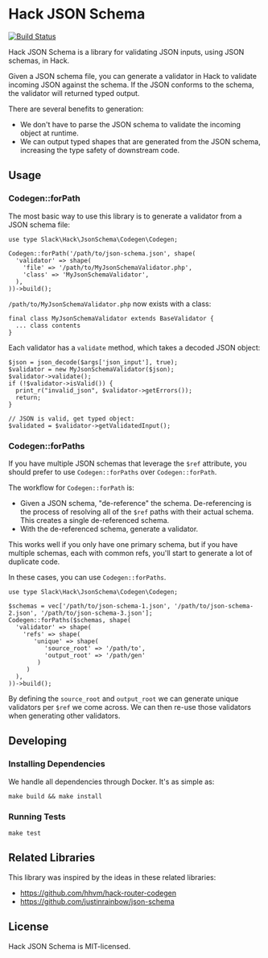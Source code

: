 # Hack JSON Schema

[![Build Status](https://travis-ci.org/slackhq/hack-json-schema.svg?branch=master)](https://travis-ci.org/slackhq/hack-json-schema)

Hack JSON Schema is a library for validating JSON inputs, using JSON schemas, in Hack.

Given a JSON schema file, you can generate a validator in Hack to validate incoming JSON against the schema. If the JSON conforms to the schema, the validator will returned typed output.

There are several benefits to generation:

- We don't have to parse the JSON schema to validate the incoming object at runtime.
- We can output typed shapes that are generated from the JSON schema, increasing the type safety of downstream code.

## Usage

### Codegen::forPath
The most basic way to use this library is to generate a validator from a JSON schema file:

```hack
use type Slack\Hack\JsonSchema\Codegen\Codegen;

Codegen::forPath('/path/to/json-schema.json', shape(
  'validator' => shape(
    'file' => '/path/to/MyJsonSchemaValidator.php',
    'class' => 'MyJsonSchemaValidator',
  ),
))->build();
```

`/path/to/MyJsonSchemaValidator.php` now exists with a class:

```hack
final class MyJsonSchemaValidator extends BaseValidator {
  ... class contents
}
```

Each validator has a `validate` method, which takes a decoded JSON object:

```hack
$json = json_decode($args['json_input'], true);
$validator = new MyJsonSchemaValidator($json);
$validator->validate();
if (!$validator->isValid()) {
  print_r("invalid_json", $validator->getErrors());
  return;
}

// JSON is valid, get typed object:
$validated = $validator->getValidatedInput();
```

### Codegen::forPaths
If you have multiple JSON schemas that leverage the `$ref` attribute, you should prefer to use `Codegen::forPaths` over `Codegen::forPath`.

The workflow for `Codegen::forPath` is:
- Given a JSON schema, "de-reference" the schema. De-referencing is the process of resolving all of the `$ref` paths with their actual schema. This creates a single de-referenced schema.
- With the de-referenced schema, generate a validator.

This works well if you only have one primary schema, but if you have multiple schemas, each with common refs, you'll start to generate a lot of duplicate code.

In these cases, you can use `Codegen::forPaths`.

```hack
use type Slack\Hack\JsonSchema\Codegen\Codegen;

$schemas = vec['/path/to/json-schema-1.json', '/path/to/json-schema-2.json', '/path/to/json-schema-3.json'];
Codegen::forPaths($schemas, shape(
  'validator' => shape(
    'refs' => shape(
       'unique' => shape(
          'source_root' => '/path/to',
          'output_root' => '/path/gen'
        )
     )
  ),
))->build();
```

By defining the `source_root` and `output_root` we can generate unique validators per `$ref` we come across. We can then re-use those validators when generating other validators.

## Developing

### Installing Dependencies
We handle all dependencies through Docker. It's as simple as:

```console
make build && make install
```

### Running Tests
```console
make test
```

## Related Libraries
This library was inspired by the ideas in these related libraries:

- https://github.com/hhvm/hack-router-codegen
- https://github.com/justinrainbow/json-schema

## License
Hack JSON Schema is MIT-licensed.
